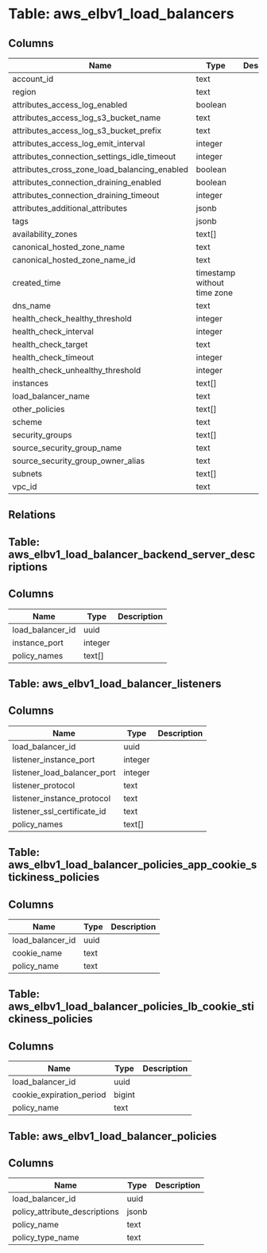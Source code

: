
# Table: aws_elbv1_load_balancers

## Columns
| Name        | Type           | Description  |
| ------------- | ------------- | -----  |
|account_id|text||
|region|text||
|attributes_access_log_enabled|boolean||
|attributes_access_log_s3_bucket_name|text||
|attributes_access_log_s3_bucket_prefix|text||
|attributes_access_log_emit_interval|integer||
|attributes_connection_settings_idle_timeout|integer||
|attributes_cross_zone_load_balancing_enabled|boolean||
|attributes_connection_draining_enabled|boolean||
|attributes_connection_draining_timeout|integer||
|attributes_additional_attributes|jsonb||
|tags|jsonb||
|availability_zones|text[]||
|canonical_hosted_zone_name|text||
|canonical_hosted_zone_name_id|text||
|created_time|timestamp without time zone||
|dns_name|text||
|health_check_healthy_threshold|integer||
|health_check_interval|integer||
|health_check_target|text||
|health_check_timeout|integer||
|health_check_unhealthy_threshold|integer||
|instances|text[]||
|load_balancer_name|text||
|other_policies|text[]||
|scheme|text||
|security_groups|text[]||
|source_security_group_name|text||
|source_security_group_owner_alias|text||
|subnets|text[]||
|vpc_id|text||
## Relations
## Table: aws_elbv1_load_balancer_backend_server_descriptions

## Columns
| Name        | Type           | Description  |
| ------------- | ------------- | -----  |
|load_balancer_id|uuid||
|instance_port|integer||
|policy_names|text[]||
## Table: aws_elbv1_load_balancer_listeners

## Columns
| Name        | Type           | Description  |
| ------------- | ------------- | -----  |
|load_balancer_id|uuid||
|listener_instance_port|integer||
|listener_load_balancer_port|integer||
|listener_protocol|text||
|listener_instance_protocol|text||
|listener_ssl_certificate_id|text||
|policy_names|text[]||
## Table: aws_elbv1_load_balancer_policies_app_cookie_stickiness_policies

## Columns
| Name        | Type           | Description  |
| ------------- | ------------- | -----  |
|load_balancer_id|uuid||
|cookie_name|text||
|policy_name|text||
## Table: aws_elbv1_load_balancer_policies_lb_cookie_stickiness_policies

## Columns
| Name        | Type           | Description  |
| ------------- | ------------- | -----  |
|load_balancer_id|uuid||
|cookie_expiration_period|bigint||
|policy_name|text||
## Table: aws_elbv1_load_balancer_policies

## Columns
| Name        | Type           | Description  |
| ------------- | ------------- | -----  |
|load_balancer_id|uuid||
|policy_attribute_descriptions|jsonb||
|policy_name|text||
|policy_type_name|text||
